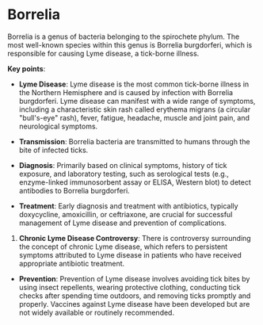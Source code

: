 # Borrelia

Borrelia is a genus of bacteria belonging to the spirochete phylum. The most well-known species within this genus is Borrelia burgdorferi, which is responsible for causing Lyme disease, a tick-borne illness.

**Key points**:

* **Lyme Disease**: Lyme disease is the most common tick-borne illness in the Northern Hemisphere and is caused by infection with Borrelia burgdorferi. Lyme disease can manifest with a wide range of symptoms, including a characteristic skin rash called erythema migrans (a circular "bull's-eye" rash), fever, fatigue, headache, muscle and joint pain, and neurological symptoms.

* **Transmission**: Borrelia bacteria are transmitted to humans through the bite of infected ticks. 

* **Diagnosis**: Primarily based on clinical symptoms, history of tick exposure, and laboratory testing, such as serological tests (e.g., enzyme-linked immunosorbent assay or ELISA, Western blot) to detect antibodies to Borrelia burgdorferi. 

* **Treatment**: Early diagnosis and treatment with antibiotics, typically doxycycline, amoxicillin, or ceftriaxone, are crucial for successful management of Lyme disease and prevention of complications.

1. **Chronic Lyme Disease Controversy**: There is controversy surrounding the concept of chronic Lyme disease, which refers to persistent symptoms attributed to Lyme disease in patients who have received appropriate antibiotic treatment.

* **Prevention**: Prevention of Lyme disease involves avoiding tick bites by using insect repellents, wearing protective clothing, conducting tick checks after spending time outdoors, and removing ticks promptly and properly. Vaccines against Lyme disease have been developed but are not widely available or routinely recommended.
